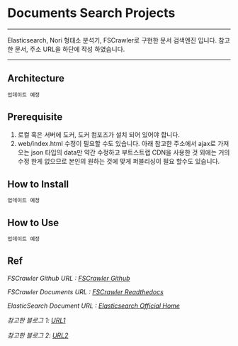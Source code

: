 # Documents Search Projects
* * *
Elasticsearch, Nori 형태소 분석기, FSCrawler로 구현한 문서 검색엔진 입니다.
참고한 문서, 주소 URL을 하단에 작성 하였습니다.
***  

## Architecture
```xml
업데이트 예정
```

## Prerequisite
1. 로컬 혹은 서버에 도커, 도커 컴포즈가 설치 되어 있어야 합니다.
2. web/index.html 수정이 필요할 수도 있습니다.
아래 참고한 주소에서 ajax로 가져오는 json 타입의 data만 약간 수정하고
부트스트랩 CDN을 사용한 것 외에는 거의 수정 한게 없으므로 본인의 원하는 것에 맞게 퍼블리싱이 필요 할수도 있습니다.


## How to Install 
```xml
업데이트 예정
```


## How to Use
````xml
업데이트 예정
````

## Ref
_FSCrawler Github URL : [FSCrawler Github](https://github.com/dadoonet/fscrawler)_

_FSCrawler Documents URL : [FSCrawler Readthedocs](https://fscrawler.readthedocs.io)_

_ElasticSearch Document URL : [Elasticsearch Official Home](https://www.elastic.co/guide/en/elastic-stack-get-started/current/get-started-docker.html)_

_참고한 블로그 1: [URL1](https://naggingmachine.tistory.com/830)_

_참고한 블로그 2: [URL2](https://blog.naver.com/icelemonteainkr/221828689765)_





